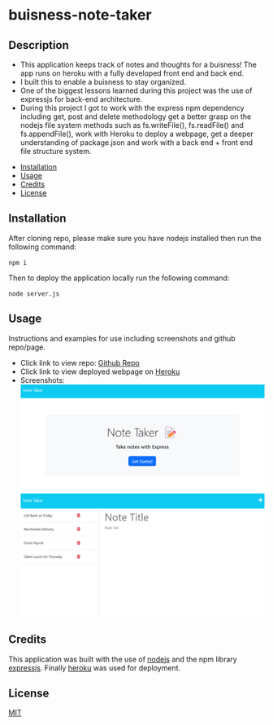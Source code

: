 # buisness-note-taker
## Description
- This application keeps track of notes and thoughts for a buisness! The app runs on heroku with a fully developed front end and back end.  
- I built this to enable a buisness to stay organized.
- One of the biggest lessons learned during this project was the use of expressjs for back-end architecture.
- During this project I got to work with the express npm dependency including get, post and delete methodology get a better grasp on the nodejs file system methods such as fs.writeFile(), fs.readFile() and fs.appendFile(), work with Heroku to deploy a webpage, get a deeper understanding of package.json and work with a back end + front end file structure system.

* [Installation](#installation)
* [Usage](#usage)
* [Credits](#credits)
* [License](#license)
## Installation

After cloning repo, please make sure you have nodejs installed then run the following command:
```
npm i
```
Then to deploy the application locally run the following command:
```
node server.js
```

## Usage

Instructions and examples for use including screenshots and github repo/page.

- Click link to view repo: [Github Repo](https://github.com/Git-Vdim-Hub/buisness-note-taker)
- Click link to view deployed webpage on [Heroku](https://buisness-note-taker.herokuapp.com/)
- Screenshots: ![Splash Page](./public/assets/images/screencapture.png)
    ![Note Taker](./public/assets/images/screencapture2.png)

## Credits

This application was built with the use of [nodejs](https://nodejs.dev/en/) and the npm library 
[expressjs](https://expressjs.com/). Finally [heroku](https://www.heroku.com/) was used for deployment.

## License

[MIT](https://choosealicense.com/)
